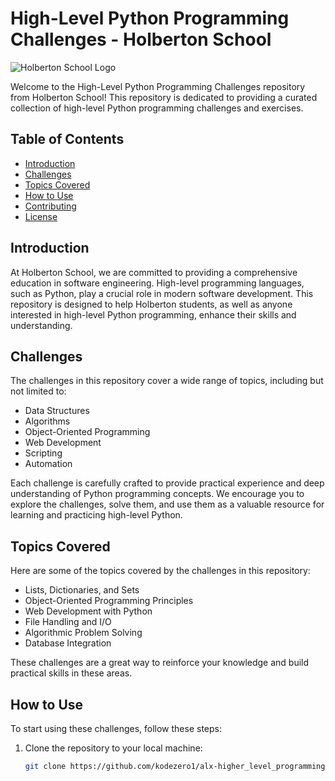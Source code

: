 # High-Level Python Programming Challenges - Holberton School

![Holberton School Logo](holberton_logo.png)

Welcome to the High-Level Python Programming Challenges repository from Holberton School! This repository is dedicated to providing a curated collection of high-level Python programming challenges and exercises.

## Table of Contents

- [Introduction](#introduction)
- [Challenges](#challenges)
- [Topics Covered](#topics-covered)
- [How to Use](#how-to-use)
- [Contributing](#contributing)
- [License](#license)

## Introduction

At Holberton School, we are committed to providing a comprehensive education in software engineering. High-level programming languages, such as Python, play a crucial role in modern software development. This repository is designed to help Holberton students, as well as anyone interested in high-level Python programming, enhance their skills and understanding.

## Challenges

The challenges in this repository cover a wide range of topics, including but not limited to:

- Data Structures
- Algorithms
- Object-Oriented Programming
- Web Development
- Scripting
- Automation

Each challenge is carefully crafted to provide practical experience and deep understanding of Python programming concepts. We encourage you to explore the challenges, solve them, and use them as a valuable resource for learning and practicing high-level Python.

## Topics Covered

Here are some of the topics covered by the challenges in this repository:

- Lists, Dictionaries, and Sets
- Object-Oriented Programming Principles
- Web Development with Python
- File Handling and I/O
- Algorithmic Problem Solving
- Database Integration

These challenges are a great way to reinforce your knowledge and build practical skills in these areas.

## How to Use

To start using these challenges, follow these steps:

1. Clone the repository to your local machine:

   ```bash
   git clone https://github.com/kodezero1/alx-higher_level_programming.git
